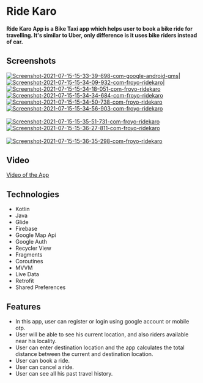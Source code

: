 # Ride Karo
#### Ride Karo App is a Bike Taxi app which helps user to book a bike ride for travelling. It's similar to Uber, only difference is it uses bike riders instead of car.


## Screenshots

<a href="https://postimg.cc/sM44wb7J" target="_blank"><img src="https://i.postimg.cc/L8rQ6psG/Screenshot-2021-07-15-15-33-39-698-com-google-android-gms.jpg" alt="Screenshot-2021-07-15-15-33-39-698-com-google-android-gms"/></a>| <a href="https://postimg.cc/dhw8knpZ" target="_blank"><img src="https://i.postimg.cc/Z5yjQMLH/Screenshot-2021-07-15-15-34-09-932-com-froyo-ridekaro.jpg" alt="Screenshot-2021-07-15-15-34-09-932-com-froyo-ridekaro"/></a>|<a href="https://postimg.cc/wRNhJr9L" target="_blank"><img src="https://i.postimg.cc/yxQvqq5Q/Screenshot-2021-07-15-15-34-18-051-com-froyo-ridekaro.jpg" alt="Screenshot-2021-07-15-15-34-18-051-com-froyo-ridekaro"/></a>
<a href="https://postimg.cc/fJxcR12h" target="_blank"><img src="https://i.postimg.cc/KvWJJ2t4/Screenshot-2021-07-15-15-34-34-684-com-froyo-ridekaro.jpg" alt="Screenshot-2021-07-15-15-34-34-684-com-froyo-ridekaro"/></a>
<a href="https://postimg.cc/874LhMgK" target="_blank"><img src="https://i.postimg.cc/Bv9NfBY0/Screenshot-2021-07-15-15-34-50-738-com-froyo-ridekaro.jpg" alt="Screenshot-2021-07-15-15-34-50-738-com-froyo-ridekaro"/></a>
<a href="https://postimg.cc/sQvPfX8n" target="_blank"><img src="https://i.postimg.cc/XJgs8Bg0/Screenshot-2021-07-15-15-34-56-903-com-froyo-ridekaro.jpg" alt="Screenshot-2021-07-15-15-34-56-903-com-froyo-ridekaro"/></a><br/><br/>
<a href="https://postimg.cc/rzRGvD5s" target="_blank"><img src="https://i.postimg.cc/Y2bXLg96/Screenshot-2021-07-15-15-35-51-731-com-froyo-ridekaro.jpg" alt="Screenshot-2021-07-15-15-35-51-731-com-froyo-ridekaro"/></a>
<a href="https://postimg.cc/06tdqmtM" target="_blank"><img src="https://i.postimg.cc/4dG8VQV5/Screenshot-2021-07-15-15-36-27-811-com-froyo-ridekaro.jpg" alt="Screenshot-2021-07-15-15-36-27-811-com-froyo-ridekaro"/></a><br/><br/>
<a href="https://postimg.cc/w7K5H9kV" target="_blank"><img src="https://i.postimg.cc/Yq0d69GJ/Screenshot-2021-07-15-15-36-35-298-com-froyo-ridekaro.jpg" alt="Screenshot-2021-07-15-15-36-35-298-com-froyo-ridekaro"/></a>

## Video
[Video of the App](https://drive.google.com/file/d/1EPFCVisIy01JRMl-3dwIWVPb1_b2M7fq/view?usp=drivesdk)


## Technologies
* Kotlin
* Java
* Glide 
* Firebase
* Google Map Api
* Google Auth
* Recycler View 
* Fragments
* Coroutines
* MVVM
* Live Data
* Retrofit
* Shared Preferences

## Features
* In this app, user can register or login using google account or mobile otp.
* User will be able to see his current location, and also riders available near his locality.
* User can enter destination location and the app calculates the total distance between the current and destination location.
* User can book a ride.
* User can cancel a ride.
* User can see all his past travel history.
